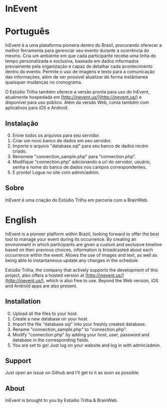 InEvent
========

Português
========

InEvent é a uma plataforma pioneira dentro do Brasil, procurando oferecer a melhor ferramenta para gerenciar seu evento durante a ocorrência do mesmo. Cria um ambiente em que cada participante recebe uma linha do tempo personalizada e exclusiva, baseada em dados informados previamente pela organização e capaz de detalhar cada acontecimento dentro do evento. Permite o uso de imagens e texto para a comunicação das informações, além de ser possível atualizar de forma instântanea quaisquer mudanças no cronograma.

O Estúdio Trilha também oferece a versão pronta para uso do InEvent, atualmente hospedada em [http://inevent.us/](http://inevent.us/) e disponível para uso público. Além da versão Web, conta também com aplicativos para iOS e Android.

Instalação
--------
0. Envie todos os arquivos para seu servidor.
1. Criar um novo banco de dados em seu servidor.
2. Importe o arquivo "database.sql" para seu banco de dados recém criado.
3. Renomeie "connection_sample.php" para "connection.php".
4. Modifique "connection.php" adicionando a url do servidor, usuário, senha e nome do banco de dados nos campos correspondentes.
5. E pronto! Logue no site com admin/admin.

Sobre
--------
InEvent é uma criação do Estúdio Trilha em parceria com a BrainWeb.

English
========

InEvent is a pioneer platform within Brazil, looking forward to offer the best tool to manage your event during its occurrence. By creating an environment in which participants are given a custom and exclusive timeline based on their previous choices, information is broadcasted about each occurrence within the event. Allows the use of images and text, as well as being able to instantaneous update any changes in the schedule.

Estúdio Trilha, the company that actively supports the development of this project, also offers a hosted version at [http://inevent.us/](http://inevent.us/), which is also free to use. Beyond the Web version, iOS and Android apps are also present.

Installation
--------
0. Upload all the files to your host.
1. Create a new database on your host.
2. Import the file "database.sql" into your freshly created database.
3. Rename "connection_sample.php" to "connection.php".
4. Modify "connection.php" by adding your host, user, password and database in the corresponding fields.
5. You are set to go! Just log on your website and log in with admin/admin.

Support
--------
Just open an issue on Github and I'll get to it as soon as possible.

About
--------
InEvent is brought to you by Estúdio Trilha & BrainWeb.